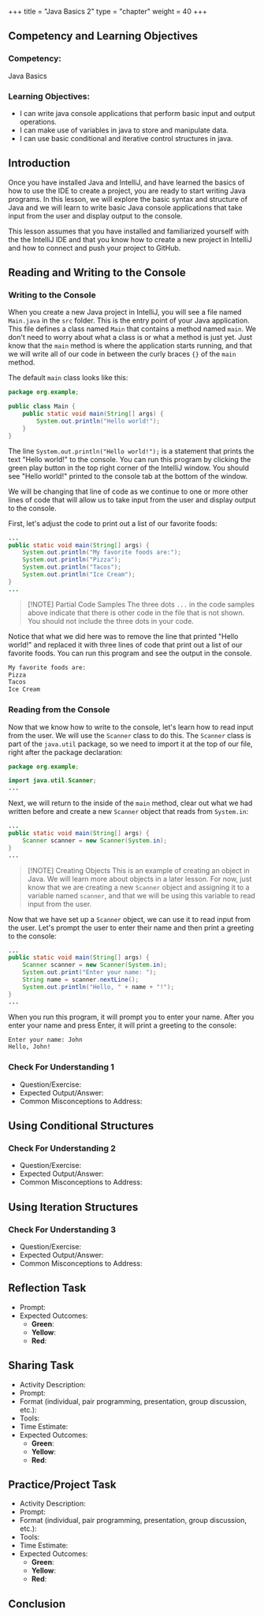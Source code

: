 +++
title = "Java Basics 2"
type = "chapter"
weight = 40
+++

## Competency and Learning Objectives

### Competency:

Java Basics

### Learning Objectives:

- I can write java console applications that perform basic input and output operations.
- I can make use of variables in java to store and manipulate data.
- I can use basic conditional and iterative control structures in java.

## Introduction

Once you have installed Java and IntelliJ, and have learned the basics of how to use the IDE to create a project, you
are ready to start writing Java programs.  In this lesson, we will explore the basic syntax and structure of Java and
we will learn to write basic Java console applications that take input from the user and display output to the console.

This lesson assumes that you have installed and familiarized yourself with the the IntelliJ IDE and that you know
how to create a new project in IntelliJ and how to connect and push your project to GitHub.

## Reading and Writing to the Console

### Writing to the Console

When you create a new Java project in IntelliJ, you will see a file named `Main.java` in the `src` folder. This is the
entry point of your Java application. This file defines a class named `Main` that contains a method named `main`.  We
don't need to worry about what a class is or what a method is just yet.  Just know that the `main` method is where the
application starts running, and that we will write all of our code in between the curly braces `{}` of the `main`
method.

The default `main` class looks like this:

```java
package org.example;

public class Main {
    public static void main(String[] args) {
        System.out.println("Hello world!");
    }
}
```

The line `System.out.println("Hello world!");` is a statement that prints the text "Hello world!" to the console.  You
can run this program by clicking the green play button in the top right corner of the IntelliJ window.  You should see
"Hello world!" printed to the console tab at the bottom of the window.

We will be changing that line of code as we continue to one or more other lines of code that will allow us to take input
from the user and display output to the console.

First, let's adjust the code to print out a list of our favorite foods:

```java
...
public static void main(String[] args) {
    System.out.println("My favorite foods are:");
    System.out.println("Pizza");
    System.out.println("Tacos");
    System.out.println("Ice Cream");
}
...
```

> [!NOTE] Partial Code Samples
> The three dots `...` in the code samples above indicate that there is other code in the file that is not shown.  You
> should not include the three dots in your code.

Notice that what we did here was to remove the line that printed "Hello world!" and replaced it with three lines of
code that print out a list of our favorite foods.  You can run this program and see the output in the console.

```bash
My favorite foods are:
Pizza
Tacos
Ice Cream
```

### Reading from the Console

Now that we know how to write to the console, let's learn how to read input from the user.  We will use the
`Scanner` class to do this.  The `Scanner` class is part of the `java.util` package, so we need to import it at the top
of our file, right after the package declaration:

```java
package org.example;

import java.util.Scanner;
...
```

Next, we will return to the inside of the `main` method, clear out what we had written before and create a new
`Scanner` object that reads from `System.in`:
```java
...
public static void main(String[] args) {
    Scanner scanner = new Scanner(System.in);
}
...
```

> [!NOTE] Creating Objects
> This is an example of creating an object in Java.  We will learn more about objects in a later lesson.
> For now, just know that we are creating a new `Scanner` object and assigning it to a variable named `scanner`,
> and that we will be using this variable to read input from the user.

Now that we have set up a `Scanner` object, we can use it to read input from the user.  Let's prompt the user to enter
their name and then print a greeting to the console:

```java
...
public static void main(String[] args) {
    Scanner scanner = new Scanner(System.in);
    System.out.print("Enter your name: ");
    String name = scanner.nextLine();
    System.out.println("Hello, " + name + "!");
}
...
```

When you run this program, it will prompt you to enter your name.  After you enter your name and press Enter, it will
print a greeting to the console:

```bash
Enter your name: John
Hello, John!
```

### Check For Understanding 1

- Question/Exercise:
- Expected Output/Answer:
- Common Misconceptions to Address:

## Using Conditional Structures

### Check For Understanding 2

- Question/Exercise:
- Expected Output/Answer:
- Common Misconceptions to Address:

## Using Iteration Structures

### Check For Understanding 3

- Question/Exercise:
- Expected Output/Answer:
- Common Misconceptions to Address:

## Reflection Task
- Prompt: 
- Expected Outcomes: 
    - **Green**: 
    - **Yellow**: 
    - **Red**: 

## Sharing Task

- Activity Description:
- Prompt:
- Format (individual, pair programming, presentation, group discussion, etc.):
- Tools:
- Time Estimate:
- Expected Outcomes: 
    - **Green**:
    - **Yellow**:
    - **Red**:

## Practice/Project Task

- Activity Description:
- Prompt:
- Format (individual, pair programming, presentation, group discussion, etc.):
- Tools:
- Time Estimate:
- Expected Outcomes: 
    - **Green**:
    - **Yellow**:
    - **Red**:

## Conclusion


